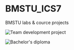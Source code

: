 # BMSTU_ICS7
 BMSTU labs & cource projects

![Team development project](https://github.com/Yokud/OnlineTerrainGenerator)

![Bachelor's diploma](https://github.com/Yokud/bmstu_bachelors_diploma)